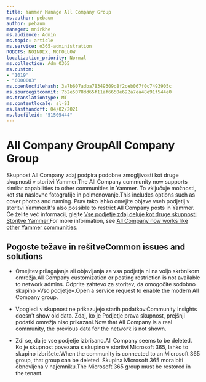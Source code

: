 ```yaml
---
title: Yammer Manage All Company Group
ms.author: pebaum
author: pebaum
manager: mnirkhe
ms.audience: Admin
ms.topic: article
ms.service: o365-administration
ROBOTS: NOINDEX, NOFOLLOW
localization_priority: Normal
ms.collection: Adm_O365
ms.custom:
- "1019"
- "6000003"
ms.openlocfilehash: 3a7b607adba78349309d8f2ceb067f0c7493905c
ms.sourcegitcommit: 7b2e5078dd65f11af6650e692a7ea48e91f544e0
ms.translationtype: MT
ms.contentlocale: sl-SI
ms.lasthandoff: 04/02/2021
ms.locfileid: "51505444"
---
```

# <a name="all-company-group"></a><span data-ttu-id="a2c99-102">All Company Group</span><span class="sxs-lookup"><span data-stu-id="a2c99-102">All Company Group</span></span>

<span data-ttu-id="a2c99-103">Skupnost All Company zdaj podpira podobne zmogljivosti kot druge skupnosti v storitvi Yammer.</span><span class="sxs-lookup"><span data-stu-id="a2c99-103">The All Company community now supports similar capabilities to other communities in Yammer.</span></span> <span data-ttu-id="a2c99-104">To vključuje možnosti, kot sta naslovne fotografije in poimenovanje.</span><span class="sxs-lookup"><span data-stu-id="a2c99-104">This includes options such as cover photos and naming.</span></span> <span data-ttu-id="a2c99-105">Prav tako lahko omejite objave vseh podjetij v storitvi Yammer.</span><span class="sxs-lookup"><span data-stu-id="a2c99-105">It's also possible to restrict All Company posts in Yammer.</span></span> <span data-ttu-id="a2c99-106">Če želite več informacij, glejte [Vse podjetje zdaj deluje kot druge skupnosti Storitve Yammer.](https://docs.microsoft.com/yammer/manage-yammer-groups/yammer-all-company-yammer-community)</span><span class="sxs-lookup"><span data-stu-id="a2c99-106">For more information, see [All Company now works like other Yammer communities](https://docs.microsoft.com/yammer/manage-yammer-groups/yammer-all-company-yammer-community).</span></span>

## <a name="common-issues-and-solutions"></a><span data-ttu-id="a2c99-107">Pogoste težave in rešitve</span><span class="sxs-lookup"><span data-stu-id="a2c99-107">Common issues and solutions</span></span>

- <span data-ttu-id="a2c99-108">Omejitev prilagajanja ali objavljanja za vsa podjetja ni na voljo skrbnikom omrežja.</span><span class="sxs-lookup"><span data-stu-id="a2c99-108">All Company customization or posting restriction is not available to network admins.</span></span> <span data-ttu-id="a2c99-109">Odprite zahtevo za storitev, da omogočite sodobno skupino »Vso podjetje«.</span><span class="sxs-lookup"><span data-stu-id="a2c99-109">Open a service request to enable the modern All Company group.</span></span>

- <span data-ttu-id="a2c99-110">Vpogledi v skupnost ne prikazujejo starih podatkov.</span><span class="sxs-lookup"><span data-stu-id="a2c99-110">Community Insights doesn't show old data.</span></span> <span data-ttu-id="a2c99-111">Zdaj, ko je Podjetje prava skupnost, prejšnji podatki omrežja niso prikazani.</span><span class="sxs-lookup"><span data-stu-id="a2c99-111">Now that All Company is a real community, the previous data for the network is not shown.</span></span>

- <span data-ttu-id="a2c99-112">Zdi se, da je vse podjetje izbrisano.</span><span class="sxs-lookup"><span data-stu-id="a2c99-112">All Company seems to be deleted.</span></span> <span data-ttu-id="a2c99-113">Ko je skupnost povezana s skupino v storitvi Microsoft 365, lahko to skupino izbrišete.</span><span class="sxs-lookup"><span data-stu-id="a2c99-113">When the community is connected to an Microsoft 365 group, that group can be deleted.</span></span> <span data-ttu-id="a2c99-114">Skupina Microsoft 365 mora biti obnovljena v najemniku.</span><span class="sxs-lookup"><span data-stu-id="a2c99-114">The Microsoft 365 group must be restored in the tenant.</span></span>

